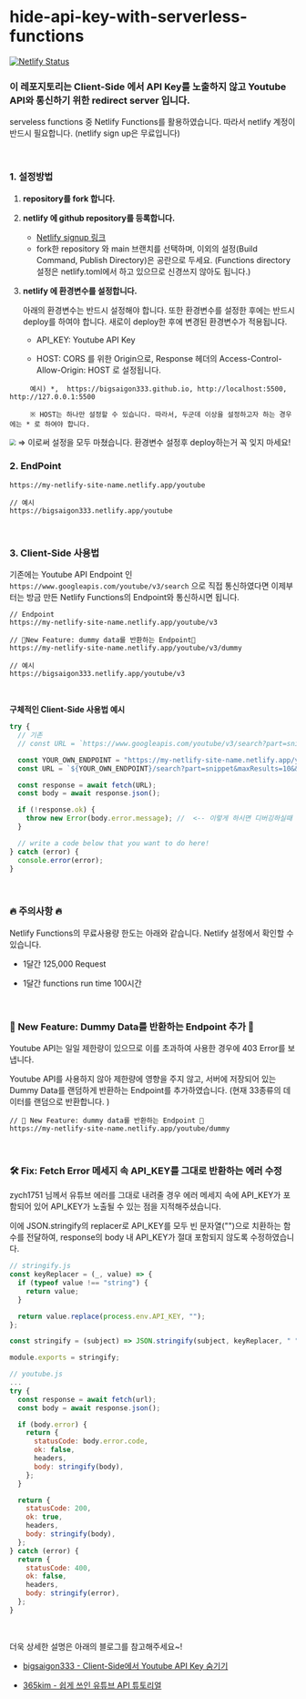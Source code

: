 # hide-api-key-with-serverless-functions

[![Netlify Status](https://api.netlify.com/api/v1/badges/3c98c36b-95c2-4c8d-a3d9-ab5f9342c128/deploy-status)](https://app.netlify.com/sites/bigsaigon333/deploys)

### 이 레포지토리는 Client-Side 에서 API Key를 노출하지 않고 Youtube API와 통신하기 위한 redirect server 입니다.

serveless functions 중 Netlify Functions를 활용하였습니다. 따라서 netlify 계정이 반드시 필요합니다. (netlify sign up은 무료입니다)

<br>

### 1. 설정방법

1. **repository를 fork 합니다.**

2. **netlify 에 github repository를 등록합니다.**

   - [Netlify signup 링크](https://app.netlify.com/signup)
   - fork한 repository 와 main 브랜치를 선택하며, 이외의 설정(Build Command, Publish Directory)은 공란으로 두세요.
     (Functions directory 설정은 netlify.toml에서 하고 있으므로 신경쓰지 않아도 됩니다.)

3. **netlify 에 환경변수를 설정합니다.**

   아래의 환경변수는 반드시 설정해야 합니다. 또한 환경변수를 설정한 후에는 반드시 deploy를 하여야 합니다. 새로이 deploy한 후에 변경된 환경변수가 적용됩니다.

   - API_KEY: Youtube API Key

   - HOST: CORS 를 위한 Origin으로, Response 헤더의 Access-Control-Allow-Origin: HOST 로 설정됩니다.

```
     예시) *,  https://bigsaigon333.github.io, http://localhost:5500, http://127.0.0.1:5500

     ※ HOST는 하나만 설정할 수 있습니다. 따라서, 두군데 이상을 설정하고자 하는 경우에는 * 로 하여야 합니다.
```

<img src="https://images.velog.io/images/bigsaigon333/post/bf20c3a5-deab-410c-9042-deffc45d6459/Untitled%204.png" style="zoom:67%;" />
⇒ 이로써 설정을 모두 마쳤습니다. 환경변수 설정후 deploy하는거 꼭 잊지 마세요!

<br>

### 2. EndPoint

```
https://my-netlify-site-name.netlify.app/youtube

// 예시
https://bigsaigon333.netlify.app/youtube
```

<br>

### 3. Client-Side 사용법

기존에는 Youtube API Endpoint 인 `https://www.googleapis.com/youtube/v3/search` 으로 직접 통신하였다면 이제부터는 방금 만든 Netlify Functions의 Endpoint와 통신하시면 됩니다.

```
// Endpoint
https://my-netlify-site-name.netlify.app/youtube/v3

// 🌟New Feature: dummy data를 반환하는 Endpoint🌟
https://my-netlify-site-name.netlify.app/youtube/v3/dummy

// 예시
https://bigsaigon333.netlify.app/youtube/v3
```

<br>

**구체적인 Client-Side 사용법 예시**

```jsx
try {
  // 기존
  // const URL = `https://www.googleapis.com/youtube/v3/search?part=snippet&maxResults=10&&q=${query}&key=${YOUR_OWN_API_KEY}`;

  const YOUR_OWN_ENDPOINT = "https://my-netlify-site-name.netlify.app/youtube";
  const URL = `${YOUR_OWN_ENDPOINT}/search?part=snippet&maxResults=10&&q=${query}`;

  const response = await fetch(URL);
  const body = await response.json();

  if (!response.ok) {
    throw new Error(body.error.message); //  <-- 이렇게 하시면 디버깅하실때 매우 편합니다.
  }

  // write a code below that you want to do here!
} catch (error) {
  console.error(error);
}
```

<br>

### 🔥 주의사항 🔥

Netlify Functions의 무료사용량 한도는 아래와 같습니다. Netlify 설정에서 확인할 수 있습니다.

- 1달간 125,000 Request

- 1달간 functions run time 100시간

<br>

### 🌟 New Feature: Dummy Data를 반환하는 Endpoint 추가 🌟

Youtube API는 일일 제한량이 있으므로 이를 초과하여 사용한 경우에 403 Error를 보냅니다.

Youtube API를 사용하지 않아 제한량에 영향을 주지 않고, 서버에 저장되어 있는 Dummy Data를 랜덤하게 반환하는 Endpoint를 추가하였습니다.
(현재 33종류의 데이터를 랜덤으로 반환합니다. )

```
// 🌟 New Feature: dummy data를 반환하는 Endpoint 🌟
https://my-netlify-site-name.netlify.app/youtube/dummy
```

<br>

### 🛠 Fix: Fetch Error 메세지 속 API_KEY를 그대로 반환하는 에러 수정

zych1751 님께서 유튜브 에러를 그대로 내려줄 경우 에러 메세지 속에 API_KEY가 포함되어 있어 API_KEY가 노출될 수 있는 점을 지적해주셨습니다.

이에 JSON.stringify의 replacer로 API_KEY를 모두 빈 문자열("")으로 치환하는 함수를 전달하여, response의 body 내 API_KEY가 절대 포함되지 않도록 수정하였습니다.

```javascript
// stringify.js
const keyReplacer = (_, value) => {
  if (typeof value !== "string") {
    return value;
  }

  return value.replace(process.env.API_KEY, "");
};

const stringify = (subject) => JSON.stringify(subject, keyReplacer, " ");

module.exports = stringify;

// youtube.js
...
try {
  const response = await fetch(url);
  const body = await response.json();

  if (body.error) {
    return {
      statusCode: body.error.code,
      ok: false,
      headers,
      body: stringify(body),
    };
  }

  return {
    statusCode: 200,
    ok: true,
    headers,
    body: stringify(body),
  };
} catch (error) {
  return {
    statusCode: 400,
    ok: false,
    headers,
    body: stringify(error),
  };
}
```

<br>

더욱 상세한 설명은 아래의 블로그를 참고해주세요~!

- [bigsaigon333 - Client-Side에서 Youtube API Key 숨기기](https://velog.io/@bigsaigon333/Client-Side%EC%97%90%EC%84%9C-Youtube-API-Key-%EC%88%A8%EA%B8%B0%EA%B8%B0)

- [365kim - 쉽게 쓰인 유튜브 API 튜토리얼](https://365kim.tistory.com/93)
